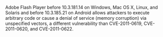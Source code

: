 Adobe Flash Player before 10.3.181.14 on Windows, Mac OS X, Linux, and Solaris and before 10.3.185.21 on Android allows attackers to execute arbitrary code or cause a denial of service (memory corruption) via unspecified vectors, a different vulnerability than CVE-2011-0619, CVE-2011-0620, and CVE-2011-0622.